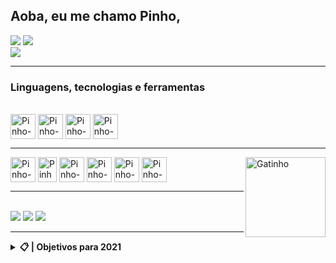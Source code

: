 <h2>Aoba, eu me chamo Pinho,</h2>
<img src="https://discord.c99.nl/widget/theme-1/452618703792766987.png" />
<a href="https://github.com/jvopinho">
  <img src="https://github-readme-stats.vercel.app/api?username=jvopinho&show_icons=true&theme=tokyonight" /><br>
  <img src="https://github-readme-stats.vercel.app/api/top-langs/?username=jvopinho&layout=compact&langs_count=16&theme=tokyonight" />
</a>
<hr/>
<div><h3>Linguagens, tecnologias e ferramentas</h3><br> 
  <img align="center" alt="Pinho-Js" width="40" height="40" src="https://media.discordapp.net/attachments/826844594464489494/856230935606722560/javascript-original.png" style="max-width:100%;">
  <img align="center" alt="Pinho-HTML" width="40" height="40" src="https://media.discordapp.net/attachments/826844594464489494/856231028980580432/html5-original-wordmark.png" style="max-width:100%;">
  <img align="center" alt="Pinho-CSS" width="40" height="40" src="https://media.discordapp.net/attachments/826844594464489494/856231006775803934/css3-original-wordmark.png" style="max-width:100%;">
  <img align="center" alt="Pinho-TS" width="40" height="40" src="https://media.discordapp.net/attachments/826844594464489494/905557641814765669/Typescript_logo_2020.png?width=499&height=499" style="max-width:100%;">
   <hr/>
  <img align="center" alt="Pinho-NodeJs" width="40" height="40" src="https://media.discordapp.net/attachments/826844594464489494/856218642379046962/nodejs-original-wordmark.png" style="max-width:100%;">
  <img align="center" alt="Pinho-Firebase" width="30" height="40" src="https://media.discordapp.net/attachments/826844594464489494/856230984898314300/68747470733a2f2f6170706d6173746572732e696f2f7374617469632f66697265626173652d6c6f676f2d63323462366239.png?width=364&height=500" style="max-width:100%;">
  <img align="center" alt="Pinho-EJS" width="40" height="40" src="https://media.discordapp.net/attachments/826844594464489494/856218212571414568/68747470733a2f2f616c7465726e6174697665746f6170702e636f6d2f77702d636f6e74656e742f75706c6f6164732f3230.png" style="max-width:100%;">
  <img align="center" alt="Pinho-EJS" width="40" height="40" src="https://media.discordapp.net/attachments/826844594464489494/863241114521436180/effe8a64-c52a-4983-aedb-91b5e432027f.png" style="max-width:100%;">
  <img align="center" alt="Pinho-EJS" width="40" height="40" src="https://media.discordapp.net/attachments/826844594464489494/866789397533294682/react-47ce6e77f039020ee2e76a10c1e988e9.png?width=499&height=499" style="max-width:100%;">
  <img align="center" alt="Pinho-EJS" width="40" height="40" src="https://media.discordapp.net/attachments/826844594464489494/866788988538585128/68747470733a2f2f6b617573747562682e6465762f696d672f6e6578746a732e36333338653362312e706e67.png?width=455&height=499" style="max-width:100%;">
  <img align="right" alt="Gatinho" src="https://media.discordapp.net/attachments/826844594464489494/870075659848912936/68747470733a2f2f7061312e6e61727669692e636f6d2f363538302f38303938633665393230373337363838396565623035.gif" height="128" width="128">
</div>
<hr/>
<div><br>
  <a href="https://www.youtube.com/channel/UCcx96QJun599YzCrf2Z--lw" rel="nofollow"><img src="https://img.shields.io/badge/YouTube-FF0000?style=for-the-badge&logo=youtube&logoColor=white" style="max-width:100%;"></a>
  <a href="https://discord.gg/8K6Zry9Crx" rel="nofollow"><img src="https://img.shields.io/badge/Discord-4169E1?style=for-the-badge&logo=discord&logoColor=white" style="max-width:100%;"></a>
  <a href="https://twitter.com/jvopinho" rel="nofollow"><img src="https://img.shields.io/badge/Twitter-1DA1F2?style=for-the-badge&logo=twitter&logoColor=white" style="max-width:100%;"></a>
</div>
<hr/>
<details>
    <summary><strong>📋 | Objetivos para 2021</strong></summary>
    <ul>
        <li>[x] • EJS ⚙️</li>
        <li>[x] • React e Next.js 📘</li>
        <li>[x] • Publicar uma package npm 📕</li>
        <li>[x] • TypeScript 🔮</li>
        <li>[ ] • MongoDB 🥭</li>
    </ul>
</details>
